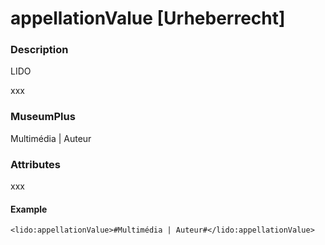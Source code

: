 # appellationValue \[Urheberrecht\]

### Description

LIDO

xxx

### MuseumPlus

Multimédia \| Auteur

### Attributes

xxx

#### Example

```markup
<lido:appellationValue>#Multimédia | Auteur#</lido:appellationValue>
```

